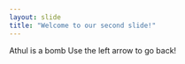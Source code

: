 ```yaml
---
layout: slide
title: "Welcome to our second slide!"
---
```

Athul is a bomb
Use the left arrow to go back!
